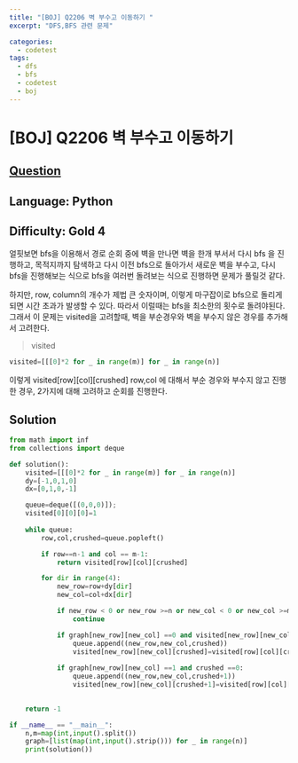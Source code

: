 ```yaml
---
title: "[BOJ] Q2206 벽 부수고 이동하기 "
excerpt: "DFS,BFS 관련 문제"

categories:
  - codetest
tags:
  - dfs
  - bfs
  - codetest
  - boj
---
```

# [BOJ] Q2206 벽 부수고 이동하기
## [Question](https://www.acmicpc.net/problem/2206)
## Language: Python
## Difficulty: Gold 4

얼핏보면 bfs을 이용해서 경로 순회 중에 벽을 만나면 벽을 한개 부서서 다시 bfs 을 진행하고, 목적지까지 탐색하고 다시 이전 bfs으로 돌아가서 새로운 벽을 부수고, 다시 bfs을 진행해보는 식으로 bfs을 여러번 돌려보는 식으로 진행하면 문제가 풀릴것 같다.

하지만, row, column의 개수가 제법 큰 숫자이며, 이렇게 마구잡이로 bfs으로 돌리게 되면 시간 초과가 발생할 수 있다. 따라서 이럴때는 bfs을 최소한의 횟수로 돌려야된다. 그래서 이 문제는 visited을 고려할때, 벽을 부순경우와 벽을 부수지 않은 경우를 추가해서 고려한다.

> visited

```python
visited=[[[0]*2 for _ in range(m)] for _ in range(n)]
```
이렇게 visited[row][col][crushed] row,col 에 대해서 부순 경우와 부수지 않고 진행한 경우, 2가지에 대해 고려하고 순회를 진행한다.

## Solution

```python
from math import inf
from collections import deque

def solution():
    visited=[[[0]*2 for _ in range(m)] for _ in range(n)]
    dy=[-1,0,1,0]
    dx=[0,1,0,-1]

    queue=deque([(0,0,0)]);
    visited[0][0][0]=1
    
    while queue:
        row,col,crushed=queue.popleft()

        if row==n-1 and col == m-1:
            return visited[row][col][crushed]

        for dir in range(4):
            new_row=row+dy[dir]
            new_col=col+dx[dir]

            if new_row < 0 or new_row >=n or new_col < 0 or new_col >=m:
                continue

            if graph[new_row][new_col] ==0 and visited[new_row][new_col][crushed] == 0:
                queue.append((new_row,new_col,crushed))
                visited[new_row][new_col][crushed]=visited[row][col][crushed]+1
            
            if graph[new_row][new_col] ==1 and crushed ==0:
                queue.append((new_row,new_col,crushed+1))
                visited[new_row][new_col][crushed+1]=visited[row][col][crushed]+1
                

    return -1

if __name__ == "__main__":
    n,m=map(int,input().split())
    graph=[list(map(int,input().strip())) for _ in range(n)]
    print(solution())
```